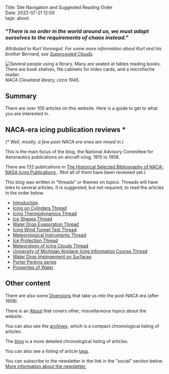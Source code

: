 Title: Site Navigation and Suggested Reading Order    
Date: 2022-07-21 12:00  
tags: about  

### _"There is no order in the world around us, we must adapt ourselves to the requirements of chaos instead."_ 
_Attributed to Kurt Vonnegut. For some more information about Kurt and his brother Bernard, see [Supercooled Clouds]({filename}Vonnegut.md)._  

![Several people using a library. 
Many are seated at tables reading books. 
There are book shelves, file cabinets for index cards, 
and a microfische reader.
](images/GRClibrary1945.png)  
_NACA Cleveland library, circa 1945._  

## Summary  

There are over 100 articles on this website. 
Here is a guide to get to what you are interested in. 

## NACA-era icing publication reviews *   

_(* Well, mostly, a few post-NACA era ones are mixed in.)_ 

This is the main focus of the blog, the National Advisory Committee for Aeronautics
publications on aircraft icing, 1915 to 1958.  

There are 132 publications in [The Historical Selected Bibliography of NACA-NASA Icing Publications
]({filename}The%20Historical%20Selected%20Bibliography%20of%20NACA-NASA%20Icing%20Publications.md).
(Not all of them have been reviewed yet.)   

This blog was written in "threads" or themes on topics. 
Threads will have links to several articles. 
It is suggested, but not required, 
to read the articles in the order below.  

- [Introduction]({filename}introduction.md)  
- [Icing on Cylinders Thread]({filename}Icing%20on%20Cylinders.md)  
- [Icing Thermodynamics Thread]({filename}thermodynamics.md)  
- [Ice Shapes Thread]({filename}ice_shapes_thread.md)  
- [Water Drop Evaporation Thread]({filename}water_drop_evaporation_thread.md)  
- [Icing Wind Tunnel Test Thread]({filename}Icing%20Wind%20Tunnel%20Test%20Thread.md).  
- [Meteorological Instruments Thread]({filename}instruments.md)  
- [Ice Protection Thread]({filename}ice%20protection.md)  
- [Meteorology of Icing Clouds Thread]({filename}Meteorology.md)  
- [University of Michigan Airplane Icing Information Course Thread]({filename}U%20of%20Michigan%20Icing.md)  
- [Water Drop Impingement on Surfaces]({filename}impingement.md)  
- [Porter Perkins series]({filename}Porter%20Perkins.md)  
- [Properties of Water]({filename}Properties%20of%20water.md)  
<!--
- [Engine Inlet Icing.md]({filename}Engine%20Inlet%20Icing.md)
-->

## Other content  

There are also some [Diversions]({filename}diversions.md) that take us into the post-NACA era
(after 1958).  

There is an [About]({filename}about.md) that covers other, 
miscellaneous topics about the website.  

You can also see the [archives](/archives.html), which is a
compact chronological listing of articles.  

The [blog](/blog.html) is a more detailed chronological listing of articles.  

You can also see a listing of article [tags](/tags.html).  

You can subscribe to the newsletter in the link in the "social" section below. 
[More information about the newsletter.]({filename}newsletter.md)  
 